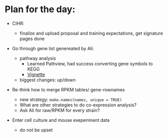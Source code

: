 # Plan for the day:
- CIHR:
  - finalize and upload proposal and training expectations, get signature pages done
  
- Go through gene list genereated by Ali:
  - pathway analysis
    * Learned Pathview, had success converting gene symbols to KEGG
    * [Vignette](https://www.bioconductor.org/packages/release/bioc/vignettes/pathview/inst/doc/pathview.pdf) 
  - biggest changes: up/down
  
- Re-think how to merge RPKM tables/ gene-rownames
  - new strategy: `make.names(names, unique = TRUE)`
  - What are other strategies to do co-expression analysis?
  - Ask Ali for raw/RPKM for every strain?
  
- Enter cell culture and mouse exeperiment data 
  - do not be upset
